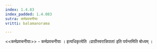 ```yaml
---
index: 1.4.83
index_padded: 1.4.083
sutra: कर्मप्रवचनीयाः
vritti: balamanorama

---
```

<<कर्मप्रवचनीयाः>> - कर्मप्रवचनीयाः । इत्यधिकृत्येति ।प्राग्रीस्वरान्निपाताः॑ इति पर्यन्तमिति बोध्यम् ।